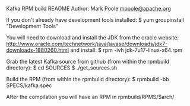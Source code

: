 Kafka RPM build README
Author: Mark Poole <mpoole@apache.org>

If you don't already have development tools installed:
$ yum groupinstall "Development Tools"

You will need to download and install the JDK from the oracle website:
http://www.oracle.com/technetwork/java/javase/downloads/jdk7-downloads-1880260.html
and install:
$ rpm -ivh jdk-7u17-linux-x64.rpm

Grab the latest Kafka source from github (from within the rpmbuild directory):
$ cd SOURCES
$ ./get_sources.sh

Build the RPM (from within the rpmbuild directory):
$ rpmbuild -bb SPECS/kafka.spec

After the compilation you will have an RPM in rpmbuild/RPMS/$arch/
